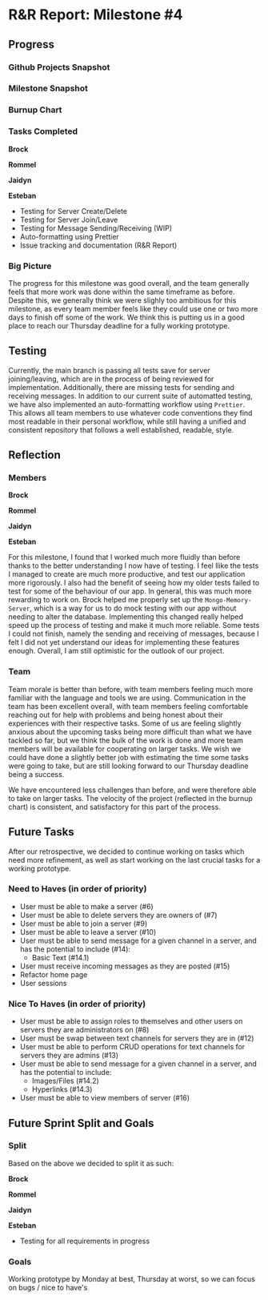 # R&R Report: Milestone #4

## Progress

### Github Projects Snapshot

### Milestone Snapshot

### Burnup Chart

### Tasks Completed

**Brock**

**Rommel**

**Jaidyn**

**Esteban**

- Testing for Server Create/Delete
- Testing for Server Join/Leave
- Testing for Message Sending/Receiving (WIP)
- Auto-formatting using Prettier
- Issue tracking and documentation (R&R Report)

### Big Picture

The progress for this milestone was good overall, and the team generally feels that more work was done within the same timeframe as before. Despite this, we generally think we were slighly too ambitious for this milestone, as every team member feels like they could use one or two more days to finish off some of the work. We think this is putting us in a good place to reach our Thursday deadline for a fully working prototype.

## Testing

Currently, the main branch is passing all tests save for server joining/leaving, which are in the process of being reviewed for implementation. Additionally, there are missing tests for sending and receiving messages. In addition to our current suite of automatted testing, we have also implemented an auto-formatting workflow using `Prettier`. This allows all team members to use whatever code conventions they find most readable in their personal workflow, while still having a unified and consistent repository that follows a well established, readable, style. 

## Reflection

### Members

**Brock**

**Rommel**

**Jaidyn**

**Esteban**

For this milestone, I found that I worked much more fluidly than before thanks to the better understanding I now have of testing. I feel llike the tests I managed to create are much more productive, and test our application more rigorously. I also had the benefit of seeing how my older tests failed to test for some of the behaviour of our app. In general, this was much more rewarding to work on. Brock helped me properly set up the `Mongo-Memory-Server`, which is a way for us to do mock testing with our app without needing to alter the database. Implementing this changed really helped speed up the process of testing and make it much more reliable. Some tests I could not finish, namely the sending and receiving of messages, because I felt I did not yet understand our ideas for implementing these features enough. Overall, I am still optimistic for the outlook of our project.

### Team

Team morale is better than before, with team members feeling much more familiar with the language and tools we are using. Communication in the team has been excellent overall, with team members feeling comfortable reaching out for help with problems and being honest about their experiences with their respective tasks. Some of us are feeling slightly anxious about the upcoming tasks being more difficult than what we have tackled so far, but we think the bulk of the work is done and more team members will be available for cooperating on larger tasks. We wish we could have done a slightly better job with estimating the time some tasks were going to take, but are still looking forward to our Thursday deadline being a success. 

We have encountered less challenges than before, and were therefore able to take on larger tasks. The velocity of the project (reflected in the burnup chart) is consistent, and satisfactory for this part of the process.

## Future Tasks

After our retrospective, we decided to continue working on tasks which need more refinement, as well as start working on the last crucial tasks for a working prototype.

### Need to Haves (in order of priority)

- User must be able to make a server (#6)
- User must be able to delete servers they are owners of (#7)
- User must be able to join a server (#9)
- User must be able to leave a server (#10)
- User must be able to send message for a given channel in a server, and has the potential to include (#14):
  - Basic Text (#14.1)
- User must receive incoming messages as they are posted (#15)
- Refactor home page
- User sessions

### Nice To Haves (in order of priority)

- User must be able to assign roles to themselves and other users on servers they are administrators on (#8)
- User must be swap between text channels for servers they are in (#12)
- User must be able to perform CRUD operations for text channels for servers they are admins (#13)
- User must be able to send message for a given channel in a server, and has the potential to include:
  - Images/Files (#14.2)
  - Hyperlinks (#14.3)
- User must be able to view members of server (#16)

## Future Sprint Split and Goals

### Split

Based on the above we decided to split it as such:

**Brock**

**Rommel**

**Jaidyn**

**Esteban**

- Testing for all requirements in progress

### Goals

Working prototype by Monday at best, Thursday at worst, so we can focus on bugs / nice to have's

